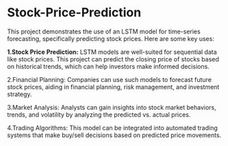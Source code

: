 # Stock-Price-Prediction

This project demonstrates the use of an LSTM model for time-series forecasting, specifically predicting stock prices. Here are some key uses:

**1.Stock Price Prediction:**
LSTM models are well-suited for sequential data like stock prices. This project can predict the closing price of stocks based on historical trends, which can help investors make informed decisions.

2.Financial Planning: 
Companies can use such models to forecast future stock prices, aiding in financial planning, risk management, and investment strategy.

3.Market Analysis: 
Analysts can gain insights into stock market behaviors, trends, and volatility by analyzing the predicted vs. actual prices.

4.Trading Algorithms: 
This model can be integrated into automated trading systems that make buy/sell decisions based on predicted price movements.
